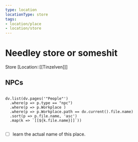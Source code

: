 ```yaml
---
type: location
locationType: store
tags:
- location/place
- location/store
---
```


# Needley store or someshit
Store
[Location::[[Tinzelven]]]


## NPCs

```dataviewjs

dv.list(dv.pages('"People"')
  .where(p => p.type == "npc")
  .where(p => p.Workplace )
  .where(p => p.Workplace.path == dv.current().file.name)
  .sort(p => p.file.name, 'asc')
  .map(k => `[[${k.file.name}]]`))
  
```

- [ ] learn the actual name of this place.
